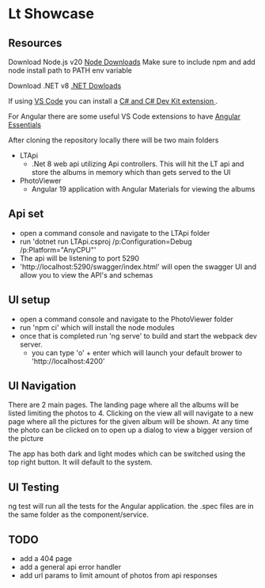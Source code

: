 # Lt Showcase

## Resources

Download Node.js v20 [Node Downloads](https://nodejs.org/en/download)
Make sure to include npm and add node install path to PATH env variable

Download .NET v8 [.NET Dowloads](https://dotnet.microsoft.com/en-us/download/dotnet)

If using [VS Code](https://code.visualstudio.com/) you can install a [C# and C# Dev Kit extension ](https://code.visualstudio.com/docs/languages/dotnet).

For Angular there are some useful VS Code extensions to have [Angular Essentials](https://marketplace.visualstudio.com/items?itemName=johnpapa.angular-essentials)


After cloning the repository locally there will be two main folders
 - LTApi 
   - .Net 8 web api utilizing Api controllers. This will hit the LT api and store the albums in memory which than gets served to the UI
 - PhotoViewer
   - Angular 19 application with Angular Materials for viewing the albums

## Api set

- open a command console and navigate to the LTApi folder
- run 'dotnet run LTApi.csproj /p:Configuration=Debug /p:Platform="AnyCPU"'
- The api will be listening to port 5290
- 'http://localhost:5290/swagger/index.html' will open the swagger UI and allow you to view the API's and schemas

## UI setup

 - open a command console and navigate to the PhotoViewer folder
 - run 'npm ci' which will install the node modules
 - once that is completed run 'ng serve' to build and start the webpack dev server. 
   - you can type 'o' + enter which will launch your default brower to 'http://localhost:4200'


## UI Navigation

There are 2 main pages. The landing page where all the albums will be listed limiting the photos to 4.
Clicking on the view all will navigate to a new page where all the pictures for the given album will be shown.
At any time the photo can be clicked on to open up a dialog to view a bigger version of the picture

The app has both dark and light modes which can be switched using the top right button. It will default to the system.

## UI Testing

ng test will run all the tests for the Angular application.
the .spec files are in the same folder as the component/service.

## TODO

- add a 404 page
- add a general api error handler
- add url params to limit amount of photos from api responses